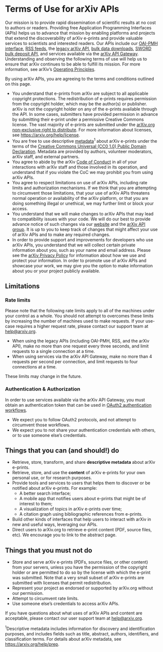 # Terms of Use for arXiv APIs

Our mission is to provide rapid dissemination of scientific results at no cost
to authors or readers. Providing free Application Programming Interfaces (APIs)
helps us to advance that mission by enabling platforms and projects that extend
the discoverability of arXiv e-prints and provide valuable services to
scientists and interested readers. Our APIs include our [OAI-PMH
interface](../oa), [RSS feeds](../rss), the [legacy arXiv API](index), [bulk
data downloads](../bulk_data_s3), [SWORD bulk deposit API](../submit_sword),
and services available via the [arXiv API Gateway](https://api.arxiv.org/).
Understanding and observing the following terms of use will help us to ensure
that arXiv continues to be able to fulfill its mission. For more information,
see arXiv’s [Operating
Principles](https://confluence.cornell.edu/display/arxivpub/arXiv+Public+Wiki?preview=/340902451/340902455/arXivPrinciplesMarch12.pdf).

By using arXiv APIs, you are agreeing to the terms and conditions outlined on
this page.

- You understand that e-prints from arXiv are subject to all applicable
  copyright protections. The redistribution of e-prints requires permission
  from the copyright holder, which may be the author(s) or publisher. arXiv is
  not the copyright holder on any of the e-prints available through the API. In
  some cases, submitters have provided permission in advance by submitting
  their e-print under a permissive Creative Commons license. The vast majority
  of e-prints are submitted under the [arXiv.org non-exclusive right to
  distribute](https://arxiv.org/licenses/nonexclusive-distrib/1.0/license.html).
  For more information about licenses, see https://arxiv.org/help/license.
- You are free to use descriptive
  [metadata](https://arxiv.org/help/prep)<sup>1</sup> about arXiv e-prints
  under the terms of the [Creative Commons Universal (CC0 1.0) Public Domain
  Declaration](https://creativecommons.org/publicdomain/zero/1.0/). Metadata
  are provided by authors, volunteer moderators, arXiv staff, and external
  partners.
- You agree to abide by the arXiv [Code of
  Conduct](../policies/code_of_conduct) in all of your interactions with arXiv
  staff and those involved in its operation, and understand that if you violate
  the CoC we may prohibit you from using arXiv APIs.
- You agree to respect limitations on use of arXiv APIs, including rate limits
  and authorization mechanisms. If we think that you are attempting to
  circumvent those limitations, that your use of arXiv APIs threatens normal
  operation or availability of the arXiv platform, or that you are doing
  something illegal or unethical, we may further limit or block your access.
- You understand that we will make changes to arXiv APIs that may lead to
  compatibility issues with your code. We will do our best to provide advance
  notice of such changes via our [website](https://api.arxiv.org) and the
  [arXiv API group](https://groups.google.com/forum/#!forum/arxiv-api). It is
  up to you to keep track of changes that might affect your use of arXiv APIs
  and to make any required changes.
- In order to provide support and improvements for developers who use arXiv
  APIs, you understand that we will collect certain private information about
  you, such as your name and email address. Please see the [arXiv Privacy
  Policy](../policies/privacy_policy) for information about how we use and
  protect your information. In order to promote use of arXiv APIs and showcase
  your work, we may give you the option to make information about you or your
  project publicly available.

## Limitations

### Rate limits

Please note that the following rate limits apply to all of the machines under
your control as a whole. You should not attempt to overcomes these limits by
increasing the number of machines used to make requests. If your use-case
requires a higher request rate, please contact our support team at
help@arxiv.org.

- When using the legacy APIs (including OAI-PMH, RSS, and the arXiv API), make
  no more than one request every three seconds, and limit requests to a single
  connection at a time.
- When using services via the arXiv API Gateway, make no more than 4 requests
  per second per connection, and limit requests to four connections at a time.

These limits may change in the future.

### Authentication & Authorization

In order to use services available via the arXiv API Gateway, you must obtain
an authentication token that can be used in [OAuth2 authentication
workflows](https://oauth.net/2/).

- We expect you to follow OAuth2 protocols, and not attempt to circumvent those
  workflows.
- We expect you to not share your authentication credentials with others, or to
  use someone else’s credentials.

## Things that you can (and should!) do

- Retrieve, store, transform, and share **descriptive metadata** about arXiv
  e-prints.
- Retrieve, store, and use the **content** of arXiv e-prints for your own
  personal  use, or for research purposes.
- Provide tools and services to users that helps them to discover or be
  notified about arXiv e-prints. For example:
  - A better search interface;
  - A mobile app that notifies users about e-prints that might be of interest
    to them;
  - A visualization of topics in arXiv e-prints over time;
  - A citation graph using bibliographic references from e-prints.
- Build other kinds of interfaces that help users to interact with arXiv in new
  and useful ways, leveraging our APIs.
- Direct users to arXiv.org to retrieve e-print content (PDF, source files,
  etc). We encourage you to link to the abstract page.

## Things that you must not do
- Store and serve arXiv e-prints (PDFs, source files, or other content) from
  your servers, unless you have the permission of the copyright holder or are
  permitted to do so by the license with which the e-print was submitted. Note
  that a very small subset of arXiv e-prints are submitted with licenses that
  permit redistribution.
- Represent your project as endorsed or supported by arXiv.org without our
  permission.
- Attempt to circumvent rate limits.
- Use someone else’s credentials to access arXiv APIs.

If you have questions about what uses of arXiv APIs and content are acceptable,
please contact our user support team at help@arxiv.org.

<sup>1</sup>Descriptive metadata includes information for discovery and
identification purposes, and includes fields such as title, abstract, authors,
identifiers, and classification terms. For details about arXiv metadata, see
https://arxiv.org/help/prep.
